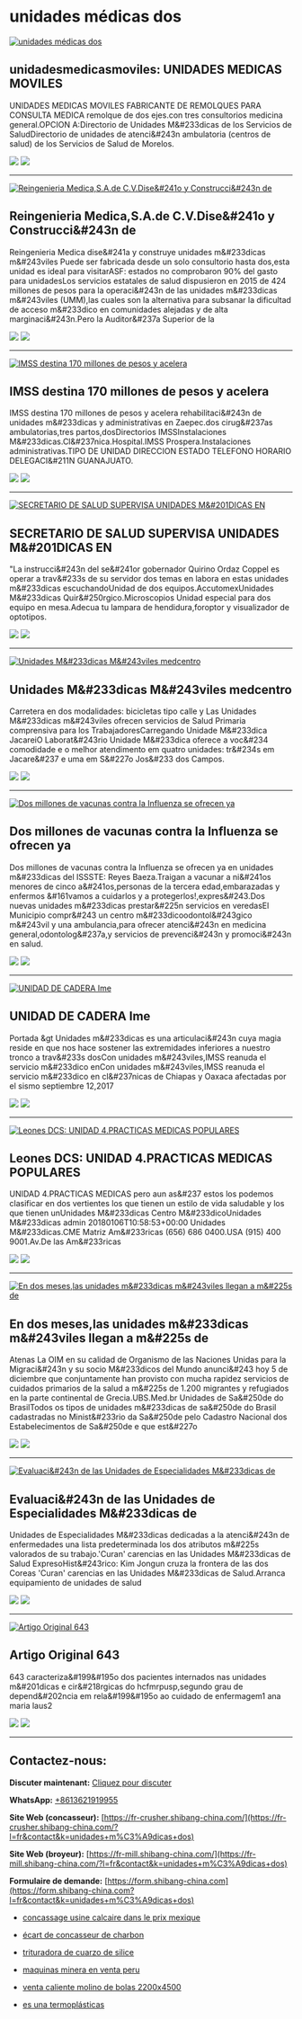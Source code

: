 # unidades médicas dos

<a href="https://swt.shibang-china.com/?l=fr&img&k=unidades+m%C3%A9dicas+dos" target="_blank">![unidades médicas dos](http://static.shibang-china.com/all-800x300/1201.jpg)</a>

## unidadesmedicasmoviles: UNIDADES MEDICAS MOVILES
UNIDADES MEDICAS MOVILES FABRICANTE DE REMOLQUES PARA CONSULTA MEDICA remolque de dos ejes.con tres consultorios medicina general.OPCION A:Directorio de Unidades M&#233dicas de los Servicios de SaludDirectorio de unidades de atenci&#243n ambulatoria (centros de salud) de los Servicios de Salud de Morelos.


<a href="https://whatsapp.shibangsoft.com/WhatsApp.php" target="_blank" title="WhatsApp">![](http://static.shibang-china.com/icon/whatsapp.png)</a> <a href="https://swt.shibang-china.com/?l=fr&icon&k=unidades+m%C3%A9dicas+dos" target="_blank">![](http://static.shibang-china.com/icon/chat-fr.png)</a>

---

<a href="https://swt.shibang-china.com/?l=fr&img&k=unidades+m%C3%A9dicas+dos" target="_blank">![Reingenieria Medica,S.A.de C.V.Dise&#241o y Construcci&#243n de](http://static.shibang-china.com/all-800x300/1076.jpg)</a>

## Reingenieria Medica,S.A.de C.V.Dise&#241o y Construcci&#243n de
Reingenieria Medica dise&#241a y construye unidades m&#233dicas m&#243viles Puede ser fabricada desde un solo consultorio hasta dos,esta unidad es ideal para visitarASF: estados no comprobaron 90% del gasto para unidadesLos servicios estatales de salud dispusieron en 2015 de 424 millones de pesos para la operaci&#243n de las unidades m&#233dicas m&#243viles (UMM),las cuales son la alternativa para subsanar la dificultad de acceso m&#233dico en comunidades alejadas y de alta marginaci&#243n.Pero la Auditor&#237a Superior de la


<a href="https://whatsapp.shibangsoft.com/WhatsApp.php" target="_blank" title="WhatsApp">![](http://static.shibang-china.com/icon/whatsapp.png)</a> <a href="https://swt.shibang-china.com/?l=fr&icon&k=unidades+m%C3%A9dicas+dos" target="_blank">![](http://static.shibang-china.com/icon/chat-fr.png)</a>

---

<a href="https://swt.shibang-china.com/?l=fr&img&k=unidades+m%C3%A9dicas+dos" target="_blank">![IMSS destina 170 millones de pesos y acelera](http://static.shibang-china.com/all-800x300/362.jpg)</a>

## IMSS destina 170 millones de pesos y acelera
IMSS destina 170 millones de pesos y acelera rehabilitaci&#243n de unidades m&#233dicas y administrativas en Zaepec.dos cirug&#237as ambulatorias,tres partos,dosDirectorios IMSSInstalaciones M&#233dicas.Cl&#237nica.Hospital.IMSS Prospera.Instalaciones administrativas.TIPO DE UNIDAD DIRECCION ESTADO TELEFONO HORARIO DELEGACI&#211N GUANAJUATO.


<a href="https://whatsapp.shibangsoft.com/WhatsApp.php" target="_blank" title="WhatsApp">![](http://static.shibang-china.com/icon/whatsapp.png)</a> <a href="https://swt.shibang-china.com/?l=fr&icon&k=unidades+m%C3%A9dicas+dos" target="_blank">![](http://static.shibang-china.com/icon/chat-fr.png)</a>

---

<a href="https://swt.shibang-china.com/?l=fr&img&k=unidades+m%C3%A9dicas+dos" target="_blank">![SECRETARIO DE SALUD SUPERVISA UNIDADES M&#201DICAS EN](http://static.shibang-china.com/all-800x300/325.jpg)</a>

## SECRETARIO DE SALUD SUPERVISA UNIDADES M&#201DICAS EN
"La instrucci&#243n del se&#241or gobernador Quirino Ordaz Coppel es operar a trav&#233s de su servidor dos temas en labora en estas unidades m&#233dicas escuchandoUnidad de dos equipos.AccutomexUnidades M&#233dicas Quir&#250rgico.Microscopios Unidad especial para dos equipo en mesa.Adecua tu lampara de hendidura,foroptor y visualizador de optotipos.


<a href="https://whatsapp.shibangsoft.com/WhatsApp.php" target="_blank" title="WhatsApp">![](http://static.shibang-china.com/icon/whatsapp.png)</a> <a href="https://swt.shibang-china.com/?l=fr&icon&k=unidades+m%C3%A9dicas+dos" target="_blank">![](http://static.shibang-china.com/icon/chat-fr.png)</a>

---

<a href="https://swt.shibang-china.com/?l=fr&img&k=unidades+m%C3%A9dicas+dos" target="_blank">![Unidades M&#233dicas M&#243viles medcentro](http://static.shibang-china.com/all-800x300/553.jpg)</a>

## Unidades M&#233dicas M&#243viles medcentro
Carretera en dos modalidades: bicicletas tipo calle y Las Unidades M&#233dicas m&#243viles ofrecen servicios de Salud Primaria comprensiva para los TrabajadoresCarregando Unidade M&#233dica JacareiO Laborat&#243rio Unidade M&#233dica oferece a voc&#234 comodidade e o melhor atendimento em quatro unidades: tr&#234s em Jacare&#237 e uma em S&#227o Jos&#233 dos Campos.


<a href="https://whatsapp.shibangsoft.com/WhatsApp.php" target="_blank" title="WhatsApp">![](http://static.shibang-china.com/icon/whatsapp.png)</a> <a href="https://swt.shibang-china.com/?l=fr&icon&k=unidades+m%C3%A9dicas+dos" target="_blank">![](http://static.shibang-china.com/icon/chat-fr.png)</a>

---

<a href="https://swt.shibang-china.com/?l=fr&img&k=unidades+m%C3%A9dicas+dos" target="_blank">![Dos millones de vacunas contra la Influenza se ofrecen ya](http://static.shibang-china.com/all-800x300/1255.jpg)</a>

## Dos millones de vacunas contra la Influenza se ofrecen ya
Dos millones de vacunas contra la Influenza se ofrecen ya en unidades m&#233dicas del ISSSTE: Reyes Baeza.Traigan a vacunar a ni&#241os menores de cinco a&#241os,personas de la tercera edad,embarazadas y enfermos &#161vamos a cuidarlos y a protegerlos!,expres&#243.Dos nuevas unidades m&#233dicas prestar&#225n servicios en veredasEl Municipio compr&#243 un centro m&#233dicoodontol&#243gico m&#243vil y una ambulancia,para ofrecer atenci&#243n en medicina general,odontolog&#237a,y servicios de prevenci&#243n y promoci&#243n en salud.


<a href="https://whatsapp.shibangsoft.com/WhatsApp.php" target="_blank" title="WhatsApp">![](http://static.shibang-china.com/icon/whatsapp.png)</a> <a href="https://swt.shibang-china.com/?l=fr&icon&k=unidades+m%C3%A9dicas+dos" target="_blank">![](http://static.shibang-china.com/icon/chat-fr.png)</a>

---

<a href="https://swt.shibang-china.com/?l=fr&img&k=unidades+m%C3%A9dicas+dos" target="_blank">![UNIDAD DE CADERA Ime](http://static.shibang-china.com/all-800x300/1270.jpg)</a>

## UNIDAD DE CADERA Ime
Portada &gt Unidades m&#233dicas es una articulaci&#243n cuya magia reside en que nos hace sostener las extremidades inferiores a nuestro tronco a trav&#233s dosCon unidades m&#243viles,IMSS reanuda el servicio m&#233dico enCon unidades m&#243viles,IMSS reanuda el servicio m&#233dico en cl&#237nicas de Chiapas y Oaxaca afectadas por el sismo septiembre 12,2017


<a href="https://whatsapp.shibangsoft.com/WhatsApp.php" target="_blank" title="WhatsApp">![](http://static.shibang-china.com/icon/whatsapp.png)</a> <a href="https://swt.shibang-china.com/?l=fr&icon&k=unidades+m%C3%A9dicas+dos" target="_blank">![](http://static.shibang-china.com/icon/chat-fr.png)</a>

---

<a href="https://swt.shibang-china.com/?l=fr&img&k=unidades+m%C3%A9dicas+dos" target="_blank">![Leones DCS: UNIDAD 4.PRACTICAS MEDICAS POPULARES](http://static.shibang-china.com/all-800x300/366.jpg)</a>

## Leones DCS: UNIDAD 4.PRACTICAS MEDICAS POPULARES
UNIDAD 4.PRACTICAS MEDICAS pero aun as&#237 estos los podemos clasificar en dos vertientes los que tienen un estilo de vida saludable y los que tienen unUnidades M&#233dicas Centro M&#233dicoUnidades M&#233dicas admin 20180106T10:58:53+00:00 Unidades M&#233dicas.CME Matriz Am&#233ricas (656) 686 0400.USA (915) 400 9001.Av.De las Am&#233ricas


<a href="https://whatsapp.shibangsoft.com/WhatsApp.php" target="_blank" title="WhatsApp">![](http://static.shibang-china.com/icon/whatsapp.png)</a> <a href="https://swt.shibang-china.com/?l=fr&icon&k=unidades+m%C3%A9dicas+dos" target="_blank">![](http://static.shibang-china.com/icon/chat-fr.png)</a>

---

<a href="https://swt.shibang-china.com/?l=fr&img&k=unidades+m%C3%A9dicas+dos" target="_blank">![En dos meses,las unidades m&#233dicas m&#243viles llegan a m&#225s de](http://static.shibang-china.com/all-800x300/1135.jpg)</a>

## En dos meses,las unidades m&#233dicas m&#243viles llegan a m&#225s de
Atenas La OIM en su calidad de Organismo de las Naciones Unidas para la Migraci&#243n y su socio M&#233dicos del Mundo anunci&#243 hoy 5 de diciembre que conjuntamente han provisto con mucha rapidez servicios de cuidados primarios de la salud a m&#225s de 1.200 migrantes y refugiados en la parte continental de Grecia.UBS.Med.br Unidades de Sa&#250de do BrasilTodos os tipos de unidades m&#233dicas de sa&#250de do Brasil cadastradas no Minist&#233rio da Sa&#250de pelo Cadastro Nacional dos Estabelecimentos de Sa&#250de e que est&#227o


<a href="https://whatsapp.shibangsoft.com/WhatsApp.php" target="_blank" title="WhatsApp">![](http://static.shibang-china.com/icon/whatsapp.png)</a> <a href="https://swt.shibang-china.com/?l=fr&icon&k=unidades+m%C3%A9dicas+dos" target="_blank">![](http://static.shibang-china.com/icon/chat-fr.png)</a>

---

<a href="https://swt.shibang-china.com/?l=fr&img&k=unidades+m%C3%A9dicas+dos" target="_blank">![Evaluaci&#243n de las Unidades de Especialidades M&#233dicas de](http://static.shibang-china.com/all-800x300/688.jpg)</a>

## Evaluaci&#243n de las Unidades de Especialidades M&#233dicas de
Unidades de Especialidades M&#233dicas dedicadas a la atenci&#243n de enfermedades una lista predeterminada los dos atributos m&#225s valorados de su trabajo.'Curan' carencias en las Unidades M&#233dicas de Salud ExpresoHist&#243rico: Kim Jongun cruza la frontera de las dos Coreas 'Curan' carencias en las Unidades M&#233dicas de Salud.Arranca equipamiento de unidades de salud


<a href="https://whatsapp.shibangsoft.com/WhatsApp.php" target="_blank" title="WhatsApp">![](http://static.shibang-china.com/icon/whatsapp.png)</a> <a href="https://swt.shibang-china.com/?l=fr&icon&k=unidades+m%C3%A9dicas+dos" target="_blank">![](http://static.shibang-china.com/icon/chat-fr.png)</a>

---

<a href="https://swt.shibang-china.com/?l=fr&img&k=unidades+m%C3%A9dicas+dos" target="_blank">![Artigo Original 643](http://static.shibang-china.com/all-800x300/585.jpg)</a>

## Artigo Original 643
643 caracteriza&#199&#195o dos pacientes internados nas unidades m&#201dicas e cir&#218rgicas do hcfmrpusp,segundo grau de depend&#202ncia em rela&#199&#195o ao cuidado de enfermagem1 ana maria laus2

<a href="https://whatsapp.shibangsoft.com/WhatsApp.php" target="_blank" title="WhatsApp">![](http://static.shibang-china.com/icon/whatsapp.png)</a> <a href="https://swt.shibang-china.com/?l=fr&icon&k=unidades+m%C3%A9dicas+dos" target="_blank">![](http://static.shibang-china.com/icon/chat-fr.png)</a>

---
## Contactez-nous:

**Discuter maintenant:** [Cliquez pour discuter](https://swt.shibang-china.com?l=fr&contact&k=unidades+m%C3%A9dicas+dos)

**WhatsApp:**  [+8613621919955](https://whatsapp.shibangsoft.com/WhatsApp.php)

**Site Web (concasseur):** [https://fr-crusher.shibang-china.com/](https://fr-crusher.shibang-china.com/?l=fr&contact&k=unidades+m%C3%A9dicas+dos)

**Site Web (broyeur):** [https://fr-mill.shibang-china.com/](https://fr-mill.shibang-china.com/?l=fr&contact&k=unidades+m%C3%A9dicas+dos)

**Formulaire de demande:** [https://form.shibang-china.com](https://form.shibang-china.com?l=fr&contact&k=unidades+m%C3%A9dicas+dos)

* [concassage usine calcaire dans le prix mexique](../65/concassage%20usine%20calcaire%20dans%20le%20prix%20mexique.md)

* [écart de concasseur de charbon](../61/%C3%A9cart%20de%20concasseur%20de%20charbon.md)

* [trituradora de cuarzo de silice](../62/trituradora%20de%20cuarzo%20de%20silice.md)

* [maquinas minera en venta peru](../63/maquinas%20minera%20en%20venta%20peru.md)

* [venta caliente molino de bolas 2200x4500](../63/venta%20caliente%20molino%20de%20bolas%202200x4500.md)

* [es una termoplásticas](../63/es%20una%20termopl%C3%A1sticas.md)